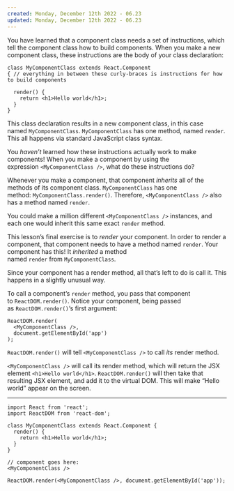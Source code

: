 ```yaml
---
created: Monday, December 12th 2022 - 06.23
updated: Monday, December 12th 2022 - 06.23
---
```

You have learned that a component class needs a set of instructions, which tell the component class how to build components. When you make a new component class, these instructions are the body of your class declaration:

```JSX
class MyComponentClass extends React.Component
{ // everything in between these curly-braces is instructions for how to build components
 
  render() {
    return <h1>Hello world</h1>;
  }
}
```

This class declaration results in a new component class, in this case named `MyComponentClass`. `MyComponentClass` has one method, named `render`. This all happens via standard JavaScript class syntax.

You _haven’t_ learned how these instructions actually work to make components! When you make a component by using the expression `<MyComponentClass />`, what do these instructions do?

Whenever you make a component, that component _inherits_ all of the methods of its component class. `MyComponentClass` has one method: `MyComponentClass.render()`. Therefore, `<MyComponentClass />` also has a method named `render`.

You could make a million different `<MyComponentClass />` instances, and each one would inherit this same exact `render` method.

This lesson’s final exercise is to _render_ your component. In order to render a component, that component needs to have a method named `render`. Your component has this! It _inherited_ a method named `render` from `MyComponentClass`.

Since your component has a render method, all that’s left to do is call it. This happens in a slightly unusual way.

To call a component’s `render` method, you pass that component to `ReactDOM.render()`. Notice your component, being passed as `ReactDOM.render()`‘s first argument:

```JSX
ReactDOM.render(
  <MyComponentClass />,
  document.getElementById('app')
);
```

`ReactDOM.render()` will tell `<MyComponentClass />` to call _its_ render method.

`<MyComponentClass />` will call its render method, which will return the JSX element `<h1>Hello world</h1>`. `ReactDOM.render()` will then take that resulting JSX element, and add it to the virtual DOM. This will make “Hello world” appear on the screen.

---

```JSX
import React from 'react';
import ReactDOM from 'react-dom';

class MyComponentClass extends React.Component {
  render() {
    return <h1>Hello world</h1>;
  }
}

// component goes here:
<MyComponentClass />

ReactDOM.render(<MyComponentClass />, document.getElementById('app'));
```
